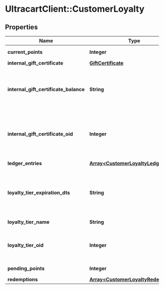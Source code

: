 # UltracartClient::CustomerLoyalty

## Properties
Name | Type | Description | Notes
------------ | ------------- | ------------- | -------------
**current_points** | **Integer** | Current points | [optional] 
**internal_gift_certificate** | [**GiftCertificate**](GiftCertificate.md) |  | [optional] 
**internal_gift_certificate_balance** | **String** | Loyalty Cashback / Store credit balance (internal gift certificate balance) | [optional] 
**internal_gift_certificate_oid** | **Integer** | Internal gift certificate oid used to tracking loyalty cashback / store credit. | [optional] 
**ledger_entries** | [**Array&lt;CustomerLoyaltyLedger&gt;**](CustomerLoyaltyLedger.md) | Ledger entries | [optional] 
**loyalty_tier_expiration_dts** | **String** | Loyalty tier expiration date (read only because of SDK addition) | [optional] 
**loyalty_tier_name** | **String** | Loyalty tier name | [optional] 
**loyalty_tier_oid** | **Integer** | Loyalty tier oid (set to zero to remove the tier) | [optional] 
**pending_points** | **Integer** | Pending Points | [optional] 
**redemptions** | [**Array&lt;CustomerLoyaltyRedemption&gt;**](CustomerLoyaltyRedemption.md) | Redemptions | [optional] 



